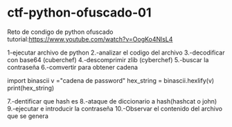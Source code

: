 # ctf-python-ofuscado-01
Reto de condigo de python ofuscado
tutorial:https://www.youtube.com/watch?v=OogKo4NlsL4

1-ejecutar archivo de python
2.-analizar el codigo del archivo
3.-decodificar con base64 (cuberchef)
4.-descomprimir zlib (cyberchef)
5.-buscar la contraseña
6.-comvertir para obtener cadena

import binascii
v ="cadena de password"
hex_string = binascii.hexlify(v)
print(hex_string)

7.-dentificar que hash es
8.-ataque de diccionario a hash(hashcat o john)
9.-ejecutar e introducir la contraseña
10.-Observar el contenido del archivo que se genera
